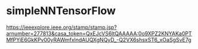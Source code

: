 # simpleNNTensorFlow

https://ieeexplore.ieee.org/stamp/stamp.jsp?arnumber=277813&casa_token=QxEJcVS6ltQAAAAA:0o9XPZ2KNYAKa0PTMfPYiE6GkKPv00yRAWmfxlndAUQXgNQyD_-Q2VX6shsxST6_xOaSgSvE7g

